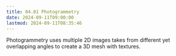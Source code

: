 ```yaml
---
title: 04.01 Photogrammetry
date: 2024-09-11T09:00:00
lastmod: 2024-09-11T08:35:46
---
```


Photogrammetry uses multiple 2D images takes from different yet overlapping angles to create a 3D mesh with textures.
